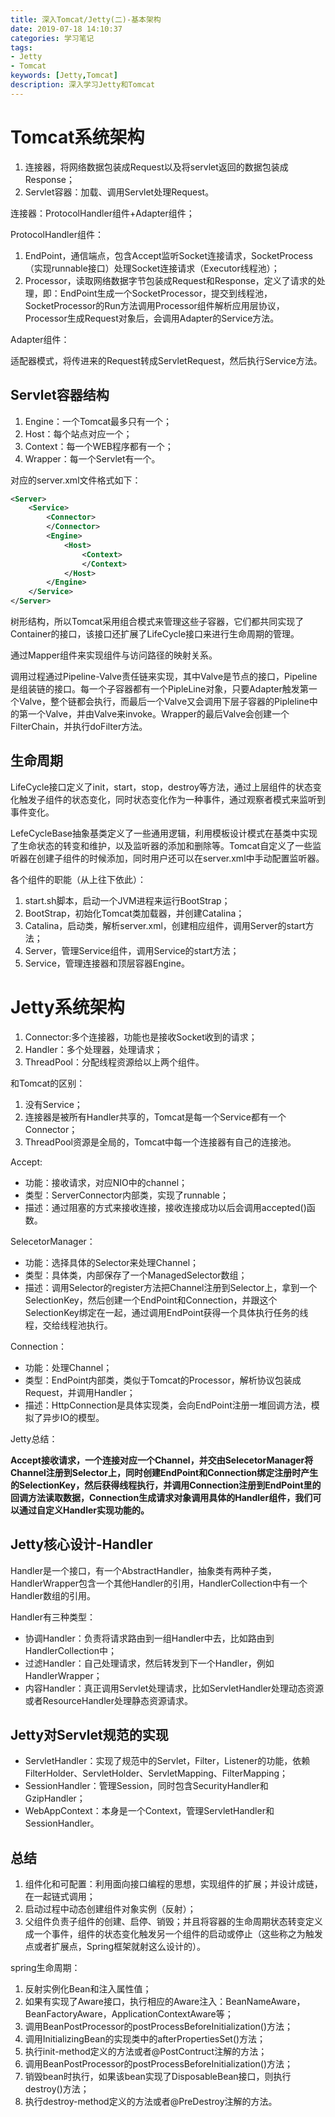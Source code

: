 ```yaml
---
title: 深入Tomcat/Jetty(二)-基本架构
date: 2019-07-18 14:10:37
categories: 学习笔记
tags:
- Jetty
- Tomcat
keywords: [Jetty,Tomcat]
description: 深入学习Jetty和Tomcat
---
```


# Tomcat系统架构
1. 连接器，将网络数据包装成Request以及将servlet返回的数据包装成Response；
2. Servlet容器：加载、调用Servlet处理Request。

连接器：ProtocolHandler组件+Adapter组件；

ProtocolHandler组件：
1. EndPoint，通信端点，包含Accept监听Socket连接请求，SocketProcess（实现runnable接口）处理Socket连接请求（Executor线程池）；
2. Processor，读取网络数据字节包装成Request和Response，定义了请求的处理，即：EndPoint生成一个SocketProcessor，提交到线程池，SocketProcessor的Run方法调用Processor组件解析应用层协议，Processor生成Request对象后，会调用Adapter的Service方法。

Adapter组件：

适配器模式，将传进来的Request转成ServletRequest，然后执行Service方法。

<!-- more-->

## Servlet容器结构
1. Engine：一个Tomcat最多只有一个；
2. Host：每个站点对应一个；
3. Context：每一个WEB程序都有一个；
4. Wrapper：每一个Servlet有一个。

对应的server.xml文件格式如下：
```xml
<Server>
    <Service>
        <Connector>
        </Connector>
        <Engine>
            <Host>
                <Context>
                </Context>
            </Host>
        </Engine>
    </Service>
</Server>
```
树形结构，所以Tomcat采用组合模式来管理这些子容器，它们都共同实现了Container的接口，该接口还扩展了LifeCycle接口来进行生命周期的管理。

通过Mapper组件来实现组件与访问路径的映射关系。

调用过程通过Pipeline-Valve责任链来实现，其中Valve是节点的接口，Pipeline是组装链的接口。每一个子容器都有一个PipleLine对象，只要Adapter触发第一个Valve，整个链都会执行，而最后一个Valve又会调用下层子容器的Pipleline中的第一个Valve，并由Valve来invoke。Wrapper的最后Valve会创建一个FilterChain，并执行doFilter方法。

## 生命周期
LifeCycle接口定义了init，start，stop，destroy等方法，通过上层组件的状态变化触发子组件的状态变化，同时状态变化作为一种事件，通过观察者模式来监听到事件变化。

LefeCycleBase抽象基类定义了一些通用逻辑，利用模板设计模式在基类中实现了生命状态的转变和维护，以及监听器的添加和删除等。Tomcat自定义了一些监听器在创建子组件的时候添加，同时用户还可以在server.xml中手动配置监听器。

各个组件的职能（从上往下依此）：
1. start.sh脚本，启动一个JVM进程来运行BootStrap；
2. BootStrap，初始化Tomcat类加载器，并创建Catalina；
3. Catalina，启动类，解析server.xml，创建相应组件，调用Server的start方法；
4. Server，管理Service组件，调用Service的start方法；
5. Service，管理连接器和顶层容器Engine。

# Jetty系统架构
1. Connector:多个连接器，功能也是接收Socket收到的请求；
2. Handler：多个处理器，处理请求；
3. ThreadPool：分配线程资源给以上两个组件。

和Tomcat的区别：
1. 没有Service；
2. 连接器是被所有Handler共享的，Tomcat是每一个Service都有一个Connector；
3. ThreadPool资源是全局的，Tomcat中每一个连接器有自己的连接池。


Accept:
-  功能：接收请求，对应NIO中的channel；
-  类型：ServerConnector内部类，实现了runnable；
-  描述：通过阻塞的方式来接收连接，接收连接成功以后会调用accepted()函数。

SelecetorManager：
- 功能：选择具体的Selector来处理Channel；
- 类型：具体类，内部保存了一个ManagedSelector数组；
- 描述：调用Selector的register方法把Channel注册到Selector上，拿到一个SelectionKey，然后创建一个EndPoint和Connection，并跟这个SelectionKey绑定在一起，通过调用EndPoint获得一个具体执行任务的线程，交给线程池执行。

Connection：
- 功能：处理Channel；
- 类型：EndPoint内部类，类似于Tomcat的Processor，解析协议包装成Request，并调用Handler；
- 描述：HttpConnection是具体实现类，会向EndPoint注册一堆回调方法，模拟了异步IO的模型。


Jetty总结：

**Accept接收请求，一个连接对应一个Channel，并交由SelecetorManager将Channel注册到Selector上，同时创建EndPoint和Connection绑定注册时产生的SelectionKey，然后获得线程执行，并调用Connection注册到EndPoint里的回调方法读取数据，Connection生成请求对象调用具体的Handler组件，我们可以通过自定义Handler实现功能的。**

## Jetty核心设计-Handler
Handler是一个接口，有一个AbstractHandler，抽象类有两种子类，HandlerWrapper包含一个其他Handler的引用，HandlerCollection中有一个Handler数组的引用。

Handler有三种类型：
- 协调Handler：负责将请求路由到一组Handler中去，比如路由到HandlerCollection中；
- 过滤Handler：自己处理请求，然后转发到下一个Handler，例如HandlerWrapper；
- 内容Handler：真正调用Servlet处理请求，比如ServletHandler处理动态资源或者ResourceHandler处理静态资源请求。

## Jetty对Servlet规范的实现
- ServletHandler：实现了规范中的Servlet，Filter，Listener的功能，依赖FilterHolder、ServletHolder、ServletMapping、FilterMapping；
- SessionHandler：管理Session，同时包含SecurityHandler和GzipHandler；
- WebAppContext：本身是一个Context，管理ServletHandler和SessionHandler。



## 总结
1. 组件化和可配置：利用面向接口编程的思想，实现组件的扩展；并设计成链，在一起链式调用；
2. 启动过程中动态创建组件对象实例（反射）；
3. 父组件负责子组件的创建、启停、销毁；并且将容器的生命周期状态转变定义成一个事件，组件的状态变化触发另一个组件的启动或停止（这些称之为触发点或者扩展点，Spring框架就射这么设计的）。

spring生命周期：
1. 反射实例化Bean和注入属性值；
2. 如果有实现了Aware接口，执行相应的Aware注入：BeanNameAware，BeanFactoryAware，ApplicationContextAware等；
3. 调用BeanPostProcessor的postProcessBeforeInitialization()方法；
4. 调用InitializingBean的实现类中的afterPropertiesSet()方法；
5. 执行init-method定义的方法或者@PostContruct注解的方法；
6. 调用BeanPostProcessor的postProcessBeforeInitialization()方法；
7. 销毁bean时执行，如果该bean实现了DisposableBean接口，则执行destroy()方法；
8. 执行destroy-method定义的方法或者@PreDestroy注解的方法。